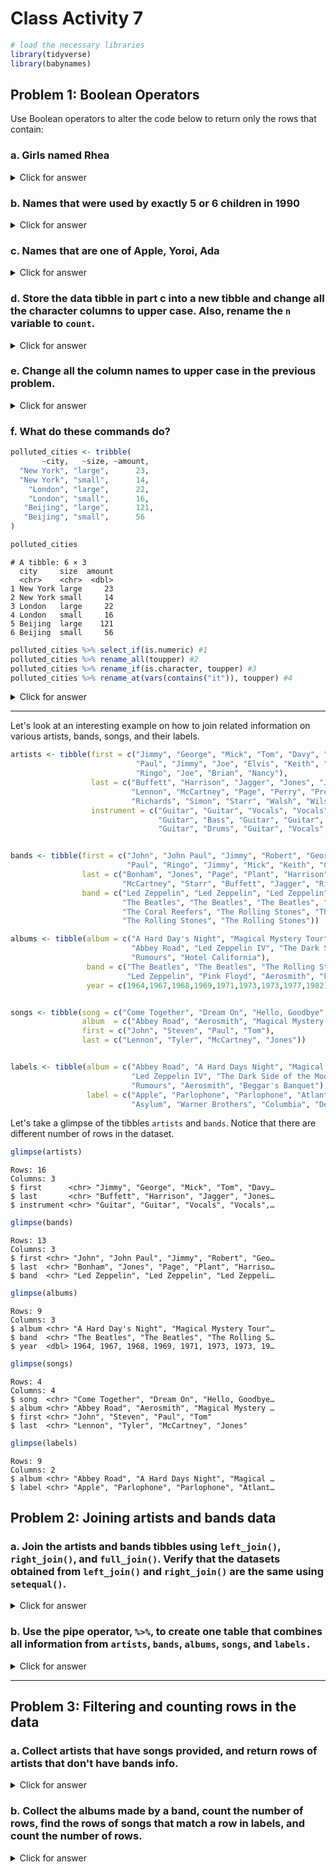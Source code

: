 # Class Activity 7


```r
# load the necessary libraries
library(tidyverse)
library(babynames)
```

## Problem 1: Boolean Operators

Use Boolean operators to alter the code below to return only the rows that contain:

### a. Girls named Rhea

<details>
<summary class="answer">Click for answer</summary>


```r
filter(babynames, name == "Rhea", sex == "F")
```

```
# A tibble: 136 × 5
    year sex   name      n      prop
   <dbl> <chr> <chr> <int>     <dbl>
 1  1882 F     Rhea      7 0.0000605
 2  1883 F     Rhea      8 0.0000666
 3  1884 F     Rhea     13 0.0000945
 4  1885 F     Rhea     11 0.0000775
 5  1886 F     Rhea     13 0.0000846
 6  1887 F     Rhea     14 0.0000901
 7  1888 F     Rhea     20 0.000106 
 8  1889 F     Rhea     31 0.000164 
 9  1890 F     Rhea     39 0.000193 
10  1891 F     Rhea     24 0.000122 
# … with 126 more rows
```

```r
babynames %>%  filter(name == "Rhea", sex == "F")
```

```
# A tibble: 136 × 5
    year sex   name      n      prop
   <dbl> <chr> <chr> <int>     <dbl>
 1  1882 F     Rhea      7 0.0000605
 2  1883 F     Rhea      8 0.0000666
 3  1884 F     Rhea     13 0.0000945
 4  1885 F     Rhea     11 0.0000775
 5  1886 F     Rhea     13 0.0000846
 6  1887 F     Rhea     14 0.0000901
 7  1888 F     Rhea     20 0.000106 
 8  1889 F     Rhea     31 0.000164 
 9  1890 F     Rhea     39 0.000193 
10  1891 F     Rhea     24 0.000122 
# … with 126 more rows
```

</details>

### b. Names that were used by exactly 5 or 6 children in 1990

<details>
<summary class="answer">Click for answer</summary>


```r
filter(babynames, year == 1990, n == 5 | n == 6)
```

```
# A tibble: 6,144 × 5
    year sex   name         n       prop
   <dbl> <chr> <chr>    <int>      <dbl>
 1  1990 F     Aariel       6 0.00000292
 2  1990 F     Aarion       6 0.00000292
 3  1990 F     Abagael      6 0.00000292
 4  1990 F     Abbye        6 0.00000292
 5  1990 F     Abiola       6 0.00000292
 6  1990 F     Abreanna     6 0.00000292
 7  1990 F     Abygail      6 0.00000292
 8  1990 F     Acadia       6 0.00000292
 9  1990 F     Adilenne     6 0.00000292
10  1990 F     Adriena      6 0.00000292
# … with 6,134 more rows
```

```r
babynames %>% filter(year == "1990", n == 5 | n == 6)
```

```
# A tibble: 6,144 × 5
    year sex   name         n       prop
   <dbl> <chr> <chr>    <int>      <dbl>
 1  1990 F     Aariel       6 0.00000292
 2  1990 F     Aarion       6 0.00000292
 3  1990 F     Abagael      6 0.00000292
 4  1990 F     Abbye        6 0.00000292
 5  1990 F     Abiola       6 0.00000292
 6  1990 F     Abreanna     6 0.00000292
 7  1990 F     Abygail      6 0.00000292
 8  1990 F     Acadia       6 0.00000292
 9  1990 F     Adilenne     6 0.00000292
10  1990 F     Adriena      6 0.00000292
# … with 6,134 more rows
```

</details>

### c. Names that are one of Apple, Yoroi, Ada

<details>
<summary class="answer">Click for answer</summary>


```r
filter(babynames, name == "Apple" | name == "Yoroi" | name == "Ada")
```

```
# A tibble: 200 × 5
    year sex   name      n      prop
   <dbl> <chr> <chr> <int>     <dbl>
 1  1880 F     Ada     652 0.00668  
 2  1881 F     Ada     628 0.00635  
 3  1882 F     Ada     689 0.00596  
 4  1883 F     Ada     778 0.00648  
 5  1884 F     Ada     854 0.00621  
 6  1885 F     Ada     876 0.00617  
 7  1885 M     Ada       5 0.0000431
 8  1886 F     Ada     915 0.00595  
 9  1886 M     Ada       6 0.0000504
10  1887 F     Ada     910 0.00586  
# … with 190 more rows
```

</details>

### d. Store the data tibble in part c into a new tibble and change all the character columns to upper case. Also, rename the `n` variable to `count`.

<details>
<summary class="answer">Click for answer</summary>


```r
aya <- babynames %>% filter(name == "Apple" | name == "Yoroi" | name == "Ada")
aya %>% mutate_if(is.character, toupper)
```

```
# A tibble: 200 × 5
    year sex   name      n      prop
   <dbl> <chr> <chr> <int>     <dbl>
 1  1880 F     ADA     652 0.00668  
 2  1881 F     ADA     628 0.00635  
 3  1882 F     ADA     689 0.00596  
 4  1883 F     ADA     778 0.00648  
 5  1884 F     ADA     854 0.00621  
 6  1885 F     ADA     876 0.00617  
 7  1885 M     ADA       5 0.0000431
 8  1886 F     ADA     915 0.00595  
 9  1886 M     ADA       6 0.0000504
10  1887 F     ADA     910 0.00586  
# … with 190 more rows
```

```r
aya %>% mutate_at(vars(name), toupper)
```

```
# A tibble: 200 × 5
    year sex   name      n      prop
   <dbl> <chr> <chr> <int>     <dbl>
 1  1880 F     ADA     652 0.00668  
 2  1881 F     ADA     628 0.00635  
 3  1882 F     ADA     689 0.00596  
 4  1883 F     ADA     778 0.00648  
 5  1884 F     ADA     854 0.00621  
 6  1885 F     ADA     876 0.00617  
 7  1885 M     ADA       5 0.0000431
 8  1886 F     ADA     915 0.00595  
 9  1886 M     ADA       6 0.0000504
10  1887 F     ADA     910 0.00586  
# … with 190 more rows
```

```r
aya %>% rename(count = n)
```

```
# A tibble: 200 × 5
    year sex   name  count      prop
   <dbl> <chr> <chr> <int>     <dbl>
 1  1880 F     Ada     652 0.00668  
 2  1881 F     Ada     628 0.00635  
 3  1882 F     Ada     689 0.00596  
 4  1883 F     Ada     778 0.00648  
 5  1884 F     Ada     854 0.00621  
 6  1885 F     Ada     876 0.00617  
 7  1885 M     Ada       5 0.0000431
 8  1886 F     Ada     915 0.00595  
 9  1886 M     Ada       6 0.0000504
10  1887 F     Ada     910 0.00586  
# … with 190 more rows
```

</details>

### e. Change all the column names to upper case in the previous problem.

<details>
<summary class="answer">Click for answer</summary>


```r
aya %>% rename_at(vars(year:prop), toupper)
```

```
# A tibble: 200 × 5
    YEAR SEX   NAME      N      PROP
   <dbl> <chr> <chr> <int>     <dbl>
 1  1880 F     Ada     652 0.00668  
 2  1881 F     Ada     628 0.00635  
 3  1882 F     Ada     689 0.00596  
 4  1883 F     Ada     778 0.00648  
 5  1884 F     Ada     854 0.00621  
 6  1885 F     Ada     876 0.00617  
 7  1885 M     Ada       5 0.0000431
 8  1886 F     Ada     915 0.00595  
 9  1886 M     Ada       6 0.0000504
10  1887 F     Ada     910 0.00586  
# … with 190 more rows
```

</details>

### f. What do these commands do?


```r
polluted_cities <- tribble(
       ~city,   ~size, ~amount, 
  "New York", "large",      23,
  "New York", "small",      14,
    "London", "large",      22,
    "London", "small",      16,
   "Beijing", "large",      121,
   "Beijing", "small",      56
)

polluted_cities
```

```
# A tibble: 6 × 3
  city     size  amount
  <chr>    <chr>  <dbl>
1 New York large     23
2 New York small     14
3 London   large     22
4 London   small     16
5 Beijing  large    121
6 Beijing  small     56
```



```r
polluted_cities %>% select_if(is.numeric) #1
polluted_cities %>% rename_all(toupper) #2
polluted_cities %>% rename_if(is.character, toupper) #3
polluted_cities %>% rename_at(vars(contains("it")), toupper) #4
```

<details>
<summary class="answer">Click for answer</summary>

*answer:*

1. Selects all numeric columns from the polluted_cities dataset.
2. Renames all column names in the polluted_cities dataset to uppercase.
3. Renames column names with character data type in the polluted_cities dataset to uppercase.
4. Renames column names containing "it" in the polluted_cities dataset to uppercase.


```r
polluted_cities %>% select_if(is.numeric) #1
```

```
# A tibble: 6 × 1
  amount
   <dbl>
1     23
2     14
3     22
4     16
5    121
6     56
```

```r
polluted_cities %>% rename_all(toupper) #2
```

```
# A tibble: 6 × 3
  CITY     SIZE  AMOUNT
  <chr>    <chr>  <dbl>
1 New York large     23
2 New York small     14
3 London   large     22
4 London   small     16
5 Beijing  large    121
6 Beijing  small     56
```

```r
polluted_cities %>% rename_if(is.character, toupper) #3
```

```
# A tibble: 6 × 3
  CITY     SIZE  amount
  <chr>    <chr>  <dbl>
1 New York large     23
2 New York small     14
3 London   large     22
4 London   small     16
5 Beijing  large    121
6 Beijing  small     56
```

```r
polluted_cities %>% rename_at(vars(contains("it")), toupper) #4
```

```
# A tibble: 6 × 3
  CITY     size  amount
  <chr>    <chr>  <dbl>
1 New York large     23
2 New York small     14
3 London   large     22
4 London   small     16
5 Beijing  large    121
6 Beijing  small     56
```

</details>

-----------------------------------------------------------------------------------

Let's look at an interesting example on how to join related information on various artists, bands, songs, and their labels.


```r
artists <- tibble(first = c("Jimmy", "George", "Mick", "Tom", "Davy", "John",
                            "Paul", "Jimmy", "Joe", "Elvis", "Keith", "Paul", 
                            "Ringo", "Joe", "Brian", "Nancy"), 
                  last = c("Buffett", "Harrison", "Jagger", "Jones", "Jones", 
                           "Lennon", "McCartney", "Page", "Perry", "Presley",
                           "Richards", "Simon", "Starr", "Walsh", "Wilson", "Wilson"), 
                  instrument = c("Guitar", "Guitar", "Vocals", "Vocals", "Vocals",
                                 "Guitar", "Bass", "Guitar", "Guitar", "Vocals", "Guitar", 
                                 "Guitar", "Drums", "Guitar", "Vocals", "Vocals"))


bands <- tibble(first = c("John", "John Paul", "Jimmy", "Robert", "George", "John", 
                          "Paul", "Ringo", "Jimmy", "Mick", "Keith", "Charlie", "Ronnie"), 
                last = c("Bonham", "Jones", "Page", "Plant", "Harrison", "Lennon",
                         "McCartney", "Starr", "Buffett", "Jagger", "Richards", "Watts", "Wood"), 
                band = c("Led Zeppelin", "Led Zeppelin", "Led Zeppelin", "Led Zeppelin",
                         "The Beatles", "The Beatles", "The Beatles", "The Beatles",
                         "The Coral Reefers", "The Rolling Stones", "The Rolling Stones",
                         "The Rolling Stones", "The Rolling Stones"))

albums <- tibble(album = c("A Hard Day's Night", "Magical Mystery Tour", "Beggar's Banquet",
                           "Abbey Road", "Led Zeppelin IV", "The Dark Side of the Moon", "Aerosmith",
                           "Rumours", "Hotel California"),
                 band = c("The Beatles", "The Beatles", "The Rolling Stones", "The Beatles", 
                          "Led Zeppelin", "Pink Floyd", "Aerosmith", "Fleetwood Mac", "Eagles"), 
                 year = c(1964,1967,1968,1969,1971,1973,1973,1977,1982))


songs <- tibble(song = c("Come Together", "Dream On", "Hello, Goodbye", "It's Not Unusual"),
                album  = c("Abbey Road", "Aerosmith", "Magical Mystery Tour", "Along Came Jones"), 
                first = c("John", "Steven", "Paul", "Tom"), 
                last = c("Lennon", "Tyler", "McCartney", "Jones"))


labels <- tibble(album = c("Abbey Road", "A Hard Days Night", "Magical Mystery Tour",
                           "Led Zeppelin IV", "The Dark Side of the Moon", "Hotel California", 
                           "Rumours", "Aerosmith", "Beggar's Banquet"), 
                 label = c("Apple", "Parlophone", "Parlophone", "Atlantic", "Harvest",
                           "Asylum", "Warner Brothers", "Columbia", "Decca"))
```



Let's take a glimpse of the tibbles `artists` and `bands`. Notice that there are different number of rows in the dataset.


```r
glimpse(artists)
```

```
Rows: 16
Columns: 3
$ first      <chr> "Jimmy", "George", "Mick", "Tom", "Davy…
$ last       <chr> "Buffett", "Harrison", "Jagger", "Jones…
$ instrument <chr> "Guitar", "Guitar", "Vocals", "Vocals",…
```

```r
glimpse(bands)
```

```
Rows: 13
Columns: 3
$ first <chr> "John", "John Paul", "Jimmy", "Robert", "Geo…
$ last  <chr> "Bonham", "Jones", "Page", "Plant", "Harriso…
$ band  <chr> "Led Zeppelin", "Led Zeppelin", "Led Zeppeli…
```

```r
glimpse(albums)
```

```
Rows: 9
Columns: 3
$ album <chr> "A Hard Day's Night", "Magical Mystery Tour"…
$ band  <chr> "The Beatles", "The Beatles", "The Rolling S…
$ year  <dbl> 1964, 1967, 1968, 1969, 1971, 1973, 1973, 19…
```

```r
glimpse(songs)
```

```
Rows: 4
Columns: 4
$ song  <chr> "Come Together", "Dream On", "Hello, Goodbye…
$ album <chr> "Abbey Road", "Aerosmith", "Magical Mystery …
$ first <chr> "John", "Steven", "Paul", "Tom"
$ last  <chr> "Lennon", "Tyler", "McCartney", "Jones"
```

```r
glimpse(labels)
```

```
Rows: 9
Columns: 2
$ album <chr> "Abbey Road", "A Hard Days Night", "Magical …
$ label <chr> "Apple", "Parlophone", "Parlophone", "Atlant…
```


## Problem 2: Joining artists and bands data


### a. Join the artists and bands tibbles using `left_join()`, `right_join()`, and `full_join()`. Verify that the datasets obtained from `left_join()` and `right_join()` are the same using `setequal()`.

<details>
<summary class="answer">Click for answer</summary>


```r
bands2 <- left_join(bands, artists, by = c("first", "last"))
bands3 <- right_join(artists, bands, by = c("first", "last"))
full_bands <- full_join(artists, bands, by = c("first", "last"))

# Check if the datasets are the same
setequal(bands2, bands3)
```

```
[1] TRUE
```

</details>

### b. Use the pipe operator, `%>%`, to create one table that combines all information from `artists`, `bands`, `albums`, `songs`, and `labels.`

<details>
<summary class="answer">Click for answer</summary>


```r
all_info <- artists %>% 
  full_join(bands, by = c("first", "last")) %>% 
  full_join(songs, by = c("first", "last")) %>% 
  full_join(albums, by = c("album", "band")) %>%
  full_join(labels, by = c("album"))
all_info
```

```
# A tibble: 30 × 8
   first  last      instrument band  song  album  year label
   <chr>  <chr>     <chr>      <chr> <chr> <chr> <dbl> <chr>
 1 Jimmy  Buffett   Guitar     The … <NA>  <NA>     NA <NA> 
 2 George Harrison  Guitar     The … <NA>  <NA>     NA <NA> 
 3 Mick   Jagger    Vocals     The … <NA>  <NA>     NA <NA> 
 4 Tom    Jones     Vocals     <NA>  It's… Alon…    NA <NA> 
 5 Davy   Jones     Vocals     <NA>  <NA>  <NA>     NA <NA> 
 6 John   Lennon    Guitar     The … Come… Abbe…  1969 Apple
 7 Paul   McCartney Bass       The … Hell… Magi…  1967 Parl…
 8 Jimmy  Page      Guitar     Led … <NA>  <NA>     NA <NA> 
 9 Joe    Perry     Guitar     <NA>  <NA>  <NA>     NA <NA> 
10 Elvis  Presley   Vocals     <NA>  <NA>  <NA>     NA <NA> 
# … with 20 more rows
```

</details>

-----------------------------------------------------------------------------------

## Problem 3: Filtering and counting rows in the data

### a. Collect artists that have songs provided, and return rows of artists that don't have bands info.

<details>
<summary class="answer">Click for answer</summary>


```r
# Artists with songs
artists_with_songs <- artists %>% 
  semi_join(songs, by = c("first", "last"))

# Artists without bands info
artists_without_bands <- artists %>% 
  anti_join(bands, by = c("first","last"))

artists_with_songs
```

```
# A tibble: 3 × 3
  first last      instrument
  <chr> <chr>     <chr>     
1 Tom   Jones     Vocals    
2 John  Lennon    Guitar    
3 Paul  McCartney Bass      
```

```r
artists_without_bands
```

```
# A tibble: 8 × 3
  first last    instrument
  <chr> <chr>   <chr>     
1 Tom   Jones   Vocals    
2 Davy  Jones   Vocals    
3 Joe   Perry   Guitar    
4 Elvis Presley Vocals    
5 Paul  Simon   Guitar    
6 Joe   Walsh   Guitar    
7 Brian Wilson  Vocals    
8 Nancy Wilson  Vocals    
```

</details>

### b. Collect the albums made by a band, count the number of rows, find the rows of songs that match a row in labels, and count the number of rows.

<details>
<summary class="answer">Click for answer</summary>


```r
# Albums made by a band
albums_by_band <- albums %>% semi_join(bands, by = "band")
n_albums_by_band <- nrow(albums_by_band)

# Rows of songs that match a row in labels
songs_with_labels <- songs %>% semi_join(labels, by = "album")
n_songs_with_labels <- nrow(songs_with_labels)

n_albums_by_band
```

```
[1] 5
```

```r
n_songs_with_labels
```

```
[1] 3
```

</details>

